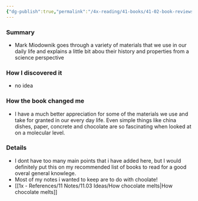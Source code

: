 ```yaml
---
{"dg-publish":true,"permalink":"/4x-reading/41-books/41-02-book-reviews/stuff-matters-exploring-the-marvelous-materials-that-shape-our-man-made-world-mark-miodownik/","title":"Stuff Matters: Exploring the Marvelous Materials That Shape Our Man-Made World","dgShowBacklinks":false}
---
```



### Summary
- Mark Miodownik goes through a variety of materials that we use in our daily life and explains a little bit abou their history and properties from a science perspective

### How I discovered it
- no idea

### How the book changed me
- I have a much better appreciation for some of the materials we use and take for granted in our every day life. Even simple things like china dishes, paper, concrete and chocolate are so fascinating when looked at on a molecular level.

### Details
- I dont have too many main points that i have added here, but I would definitely put this on my recommended list of books to read for a good overal general knowlege.
- Most of my notes i wanted to keep are to do with choolate!
- [[1x - References/11 Notes/11.03 Ideas/How chocolate melts\|How chocolate melts]]
